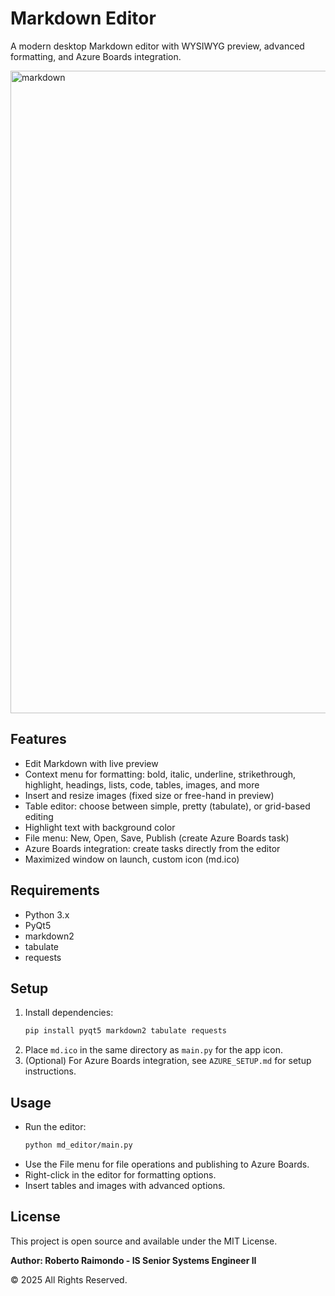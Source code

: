 # Markdown Editor

A modern desktop Markdown editor with WYSIWYG preview, advanced formatting, and Azure Boards integration.

<img width="1909" height="1028" alt="markdown" src="https://github.com/user-attachments/assets/67808159-f91a-4000-bed4-5835cf51083e" />


## Features
- Edit Markdown with live preview
- Context menu for formatting: bold, italic, underline, strikethrough, highlight, headings, lists, code, tables, images, and more
- Insert and resize images (fixed size or free-hand in preview)
- Table editor: choose between simple, pretty (tabulate), or grid-based editing
- Highlight text with background color
- File menu: New, Open, Save, Publish (create Azure Boards task)
- Azure Boards integration: create tasks directly from the editor
- Maximized window on launch, custom icon (md.ico)

## Requirements
- Python 3.x
- PyQt5
- markdown2
- tabulate
- requests

## Setup
1. Install dependencies:
   ```sh
   pip install pyqt5 markdown2 tabulate requests
   ```
2. Place `md.ico` in the same directory as `main.py` for the app icon.
3. (Optional) For Azure Boards integration, see `AZURE_SETUP.md` for setup instructions.

## Usage
- Run the editor:
  ```sh
  python md_editor/main.py
  ```
- Use the File menu for file operations and publishing to Azure Boards.
- Right-click in the editor for formatting options.
- Insert tables and images with advanced options.

## License

This project is open source and available under the MIT License.

**Author: Roberto Raimondo - IS Senior Systems Engineer II**

© 2025 All Rights Reserved.


